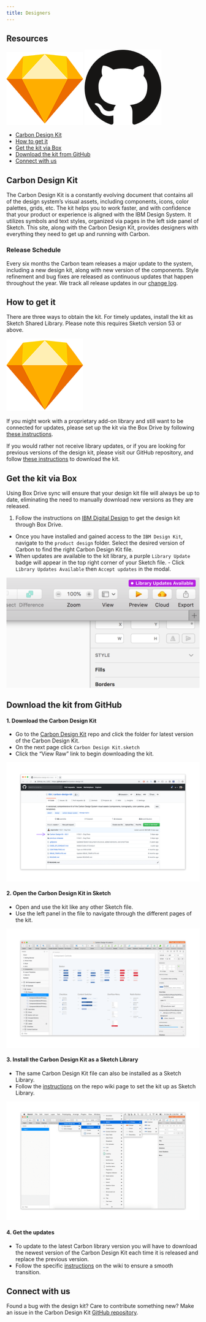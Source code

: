 ```yaml
---
title: Designers
---
```


## Resources

<grid-wrapper col_lg="8" flex="true" bleed="true">
<clickable-tile
    title="Add Carbon design kit to Sketch library"
    href="sketch://add-library/cloud/JaVzz"
    type="resource"
     >
    <img src="images/sketch-icon.png" alt=""  />
</clickable-tile>
<clickable-tile
    title="Download Carbon design kit from GitHub"
    href="https://github.com/IBM/carbon-design-kit"
    type="resource"
    >
    <img src="images/github-icon.png" alt=""  />
</clickable-tile>
</grid-wrapper>

<anchor-links>
<ul>
    <li><a href="#carbon-design-kit">Carbon Design Kit</a></li>
    <li><a href="#how-to-get-it">How to get it</a></li>
    <li><a href="#get-the-kit-via-box">Get the kit via Box</a></li>
    <li><a href="#download-the-kit-from-github">Download the kit from GitHub</a></li>
    <li><a href="#connect-with-us">Connect with us</a></li>
</ul>
</anchor-links>

## Carbon Design Kit

The Carbon Design Kit is a constantly evolving document that contains all of the design system’s visual assets, including components, icons, color palettes, grids, etc. The kit helps you to work faster, and with confidence that your product or experience is aligned with the IBM Design System. It utilizes symbols and text styles, organized via pages in the left side panel of Sketch. This site, along with the Carbon Design Kit, provides designers with everything they need to get up and running with Carbon.

### Release Schedule

Every six months the Carbon team releases a major update to the system, including a new design kit, along with new version of the components. Style refinement and bug fixes are released as continuous updates that happen throughout the year. We track all release updates in our [change log](https://github.com/carbon-design-system/carbon-design-kit/releases).

## How to get it

There are three ways to obtain the kit. For timely updates, install the kit as Sketch Shared Library. Please note this requires Sketch version 53 or above.

<grid-wrapper col_lg="8" flex="true" bleed="true">
<clickable-tile
    title="Add Carbon design kit to Sketch library (Beta)"
    href="sketch://add-library/cloud/JaVzz"
    type="resource"
     >
    <img src="images/sketch-icon.png" alt=""  />
</clickable-tile>
</grid-wrapper>

If you might work with a proprietary add-on library and still want to be connected for updates, please set up the kit via the Box Drive by following [these instructions](#get-the-kit-via-box).

If you would rather not receive library updates, or if you are looking for previous versions of the design kit, please visit our GitHub repository, and follow [these instructions](#download-the-kit-from-github) to download the kit.


## Get the kit via Box

Using Box Drive sync will ensure that your design kit file will always be up to date, eliminating the need to manually download new versions as they are released.

1. Follow the instructions on [IBM Digital Design](https://www.ibm.com/standards/web/design-kit/) to get the design kit through Box Drive.

- Once you have installed and gained access to the `IBM Design Kit`, navigate to the `product design` folder. Select the desired version of Carbon to find the right Carbon Design Kit file.
- When updates are available to the kit library, a purple `Library Update` badge will appear in the top right corner of your Sketch file. - Click `Library Updates Available` then `Accept updates` in the modal.

<image-component cols="12" caption="Update indicator">

![Update indicator screenshot](images/designers-5.png)

</image-component>

## Download the kit from GitHub

#### 1. Download the Carbon Design Kit
   - Go to the <a href="https://github.com/carbon-design-system/carbon-design-kit" target=blank> Carbon Design Kit</a> repo and click the folder for latest version of the Carbon Design Kit.
   - On the next page click `Carbon Design Kit.sketch`
   - Click the “View Raw” link to begin downloading the kit.

<image-component cols="12" caption="Carbon Design Kit repo">

![Carbon Design Kit repo screenshot](images/designers-2_new.png)

</image-component>

#### 2. Open the Carbon Design Kit in Sketch
   - Open and use the kit like any other Sketch file.
   - Use the left panel in the file to navigate through the different pages of the kit.

<image-component cols="12" caption="Design kit file">

![Kit file screenshot](images/designers-3.png)

</image-component>

#### 3. Install the Carbon Design Kit as a Sketch Library

   - The same Carbon Design Kit file can also be installed as a Sketch Library.
   - Follow the [instructions](https://github.com/IBM/carbon-design-kit/wiki/Sketch-Libraries-Overview) on the repo wiki page to set the kit up as Sketch Library.

<image-component cols="12" caption="Sketch library">

![Sketch Library screenshot](images/designers-4.png)

</image-component>

#### 4. Get the updates
   - To update to the latest Carbon library version you will have to download the newest version of the Carbon Design Kit each time it is released and replace the previous version.
   - Follow the specific [instructions](https://github.com/IBM/carbon-design-kit/wiki/Sketch-Libraries-Overview) on the wiki to ensure a smooth transition.

## Connect with us

Found a bug with the design kit? Care to contribute something new? Make an issue in the Carbon Design Kit [GitHub repository](https://github.com/ibm/carbon-design-kit/issues).
